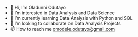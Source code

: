 - 👋 Hi, I’m Oladunni Odutayo
- 👀 I’m interested in Data Analysis and Data Science
- 🌱 I’m currently learning Data Analysis with Python and SQL
- 💞️ I’m looking to collaborate on Data Analysis Projects
- 📫 How to reach me omodele.odutayo@gmail.com

<!---
modeleoo/modeleoo is a ✨ special ✨ repository because its `README.md` (this file) appears on your GitHub profile.
You can click the Preview link to take a look at your changes.
--->
